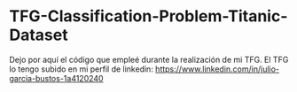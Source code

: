# TFG-Classification-Problem-Titanic-Dataset

Dejo por aquí el código que empleé durante la realización de mi TFG. El TFG lo tengo subido en mi perfil de linkedin: https://www.linkedin.com/in/julio-garcia-bustos-1a4120240

